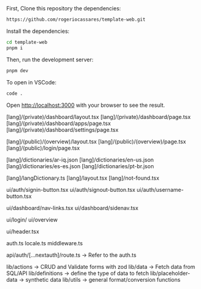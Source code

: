 ## 

First, Clone this repository the dependencies:
```bash
https://github.com/rogeriocassares/template-web.git
```

Install the dependencies:
```bash
cd template-web
pnpm i
```

Then, run the development server:

```bash
pnpm dev
```

To open in VSCode:
```bash
code .
```

Open [http://localhost:3000](http://localhost:3000) with your browser to see the result.


[lang]/(private)/dashboard/layout.tsx
[lang]/(private)/dashboard/page.tsx
[lang]/(private)/dashboard/apps/page.tsx
[lang]/(private)/dashboard/settings/page.tsx

[lang]/(public)/(overview)/layout.tsx
[lang]/(public)/(overview)/page.tsx
[lang]/(public)/login/page.tsx

[lang]/dictionaries/ar-iq.json
[lang]/dictionaries/en-us.json
[lang]/dictionaries/es-es.json
[lang]/dictionaries/pt-br.json

[lang]/langDictionary.ts
[lang]/layout.tsx
[lang]/not-found.tsx

ui/auth/signin-button.tsx
ui/auth/signout-button.tsx
ui/auth/username-button.tsx

ui/dashboard/nav-links.tsx
ui/dashboard/sidenav.tsx

ui/login/
ui/overview

ui/header.tsx


auth.ts
locale.ts
middleware.ts


api/auth/[...nextauth]/route.ts ->  Refer to the auth.ts

lib/actions -> CRUD and Validate forms with zod
lib/data -> Fetch data from SQL/API
lib/definitions -> define the type of data to fetch
lib/placeholder-data -> synthetic data
lib/utils -> general format/conversion functions







